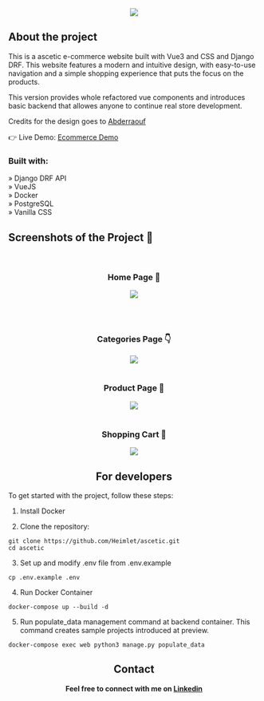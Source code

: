 <div align='center'><img src='https://github.com/user-attachments/assets/068c3116-ca87-48b8-a015-57a9bc9e5549'/></div>


<h2>About the project</h2>

<p>This is a ascetic e-commerce website built with Vue3 and CSS and Django DRF. This
website features a modern and intuitive design, with easy-to-use navigation and a
simple shopping experience that puts the focus on the products.</p>

<p>This version provides whole refactored vue components and introduces basic backend that allowes anyone to continue real store development.</p>

<p>Credits for the design goes to <a href='https://github.com/Abderraouf-Rahmani'>Abderraouf</a></p>

👉 Live Demo: <a href='https://ascetic.pykharev.ru/'>Ecommerce Demo</a>

<h3>Built with:</h3>
» Django DRF API <br>
» VueJS <br>
» Docker <br>
» PostgreSQL <br>
» Vanilla CSS

<h2>Screenshots of the Project 📸</h2>
<br>
<h3 align='center'>Home Page 🏡</h3>

<div align='center'>

<img src='https://github.com/user-attachments/assets/f3756a81-a2fb-4dea-bd84-518c303ac245'/>

</div>

<br><br>
<h3 align='center'>Categories Page 👇</h3>

<div align='center'>

<img src='https://github.com/user-attachments/assets/ca542bc3-317b-4a16-921b-35efb563ae47'/>

<br>
<br>
<h3 align='center'>Product Page 🎁</h3>

<div align='center'>

<img src='https://github.com/user-attachments/assets/33c2cf38-93c9-4aea-99a7-17e633554338'/>

<br>
<br>
<h3 align='center'>Shopping Cart 🛒</h3>

<div align='center'>

<img src='https://github.com/user-attachments/assets/37a18ede-7f0a-4d3d-a1a0-2c2d12a6ef74'/>
</div>

<h2> For developers </h2>
<div align="left">
To get started with the project, follow these steps:<br>
  
1. Install Docker

2. Clone the repository:
```
git clone https://github.com/Heimlet/ascetic.git
cd ascetic
```

3. Set up and modify .env file from .env.example
```
cp .env.example .env
```

4. Run Docker Container
```
docker-compose up --build -d
```

5. Run populate_data management command at backend container. This command creates sample projects introduced at preview.
```
docker-compose exec web python3 manage.py populate_data
```
</div>
<h2> Contact </h2>
<b>Feel free to connect with me on <a href='https://www.linkedin.com/in/pykharev/'>Linkedin</a></b>
